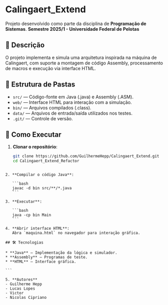 # Calingaert_Extend

Projeto desenvolvido como parte da disciplina de **Programação de Sistemas**.
**Semestre 2025/1 - Universidade Federal de Pelotas**

## 📌 Descrição
O projeto implementa e simula uma arquitetura inspirada na máquina de Calingaert, com suporte a montagem de código Assembly, processamento de macros e execução via interface HTML.

## 📂 Estrutura de Pastas
- `src/` — Código-fonte em Java (.java) e Assembly (.ASM).
- `web/` — Interface HTML para interação com a simulação.
- `bin/` — Arquivos compilados (.class).
- `data/` — Arquivos de entrada/saída utilizados nos testes.
- `.git/` — Controle de versão.

## 🚀 Como Executar
1. **Clonar o repositório**:
   ```bash
   git clone https://github.com/GuilhermeHepp/Calingaert_Extend.git
   cd Calingaert_Extend_Refactor
````

2. **Compilar o código Java**:

   ```bash
   javac -d bin src/**/*.java
   ```

3. **Executar**:

   ```bash
   java -cp bin Main
   ```

4. **Abrir interface HTML**:
   Abra `maquina.html` no navegador para interação gráfica.

## 🛠 Tecnologias

* **Java** — Implementação da lógica e simulador.
* **Assembly** — Programas de teste.
* **HTML** — Interface gráfica.

```

5. **Autores**
- Guilherme Hepp
- Lucas Lopes
- Victor
- Nicolas Cipriano

